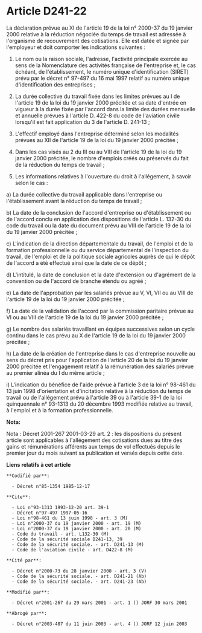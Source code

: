 # Article D241-22

La déclaration prévue au XI de l'article 19 de la loi n° 2000-37 du 19 janvier 2000 relative à la réduction négociée du temps
de travail est adressée à l'organisme de recouvrement des cotisations. Elle est datée et signée par l'employeur et doit
comporter les indications suivantes :

1. Le nom ou la raison sociale, l'adresse, l'activité principale exercée au sens de la Nomenclature des activités française
de l'entreprise et, le cas échéant, de l'établissement, le numéro unique d'identification (SIRET) prévu par le décret n°
97-497 du 16 mai 1997 relatif au numéro unique d'identification des entreprises ;

2. La durée collective du travail fixée dans les limites prévues au I de l'article 19 de la loi du 19 janvier 2000 précitée
et sa date d'entrée en vigueur à la durée fixée par l'accord dans la limite des durées mensuelle et annuelle prévues à
l'article D. 422-8 du code de l'aviation civile lorsqu'il est fait application du 3 de l'article D. 241-13 ;

3. L'effectif employé dans l'entreprise déterminé selon les modalités prévues au XII de l'article 19 de la loi du 19 janvier
2000 précitée ;

4. Dans les cas visés au 2 du III ou au VIII de l'article 19 de la loi du 19 janvier 2000 précitée, le nombre d'emplois créés
ou préservés du fait de la réduction du temps de travail ;

5. Les informations relatives à l'ouverture du droit à l'allégement, à savoir selon le cas :

a) La durée collective du travail applicable dans l'entreprise ou l'établissement avant la réduction du temps de travail ;

b) La date de la conclusion de l'accord d'entreprise ou d'établissement ou de l'accord conclu en application des dispositions
de l'article L. 132-30 du code du travail ou la date du document prévu au VIII de l'article 19 de la loi du 19 janvier 2000
précitée ;

c) L'indication de la direction départementale du travail, de l'emploi et de la formation professionnelle ou du service
départemental de l'inspection du travail, de l'emploi et de la politique sociale agricoles auprès de qui le dépôt de l'accord
a été effectué ainsi que la date de ce dépôt ;

d) L'intitulé, la date de conclusion et la date d'extension ou d'agrément de la convention ou de l'accord de branche étendu
ou agréé ;

e) La date de l'approbation par les salariés prévue au V, VI, VII ou au VIII de l'article 19 de la loi du 19 janvier 2000
précitée ;

f) La date de la validation de l'accord par la commission paritaire prévue au VI ou au VIII de l'article 19 de la loi du 19
janvier 2000 précitée ;

g) Le nombre des salariés travaillant en équipes successives selon un cycle continu dans le cas prévu au X de l'article 19 de
la loi du 19 janvier 2000 précitée ;

h) La date de la création de l'entreprise dans le cas d'entreprise nouvelle au sens du décret pris pour l'application de
l'article 20 de la loi du 19 janvier 2000 précitée et l'engagement relatif à la rémunération des salariés prévue au premier
alinéa du I du même article ;

i) L'indication du bénéfice de l'aide prévue à l'article 3 de la loi n° 98-461 du 13 juin 1998 d'orientation et d'incitation
relative à la réduction du temps de travail ou de l'allégement prévu à l'article 39 ou à l'article 39-1 de la loi
quinquennale n° 93-1313 du 20 décembre 1993 modifiée relative au travail, à l'emploi et à la formation professionnelle.

**Nota:**

Nota : Décret 2001-267 2001-03-29 art. 2 : les dispositions du présent article sont applicables à l'allégement des
cotisations dues au titre des gains et rémunérations afférents aux temps de vol effectués depuis le premier jour du mois
suivant sa publication et versés depuis cette date.

**Liens relatifs à cet article**

	**Codifié par**:

	  - Décret n°85-1354 1985-12-17

	**Cite**:

	  - Loi n°93-1313 1993-12-20 art. 39-1
	  - Décret n°97-497 1997-05-16
	  - Loi n°98-461 du 13 juin 1998 - art. 3 (M)
	  - Loi n°2000-37 du 19 janvier 2000 - art. 19 (M)
	  - Loi n°2000-37 du 19 janvier 2000 - art. 20 (M)
	  - Code du travail - art. L132-30 (M)
	  - Code de la sécurité sociale D241-13, 39
	  - Code de la sécurité sociale. - art. D241-13 (M)
	  - Code de l'aviation civile - art. D422-8 (M)

	**Cité par**:

	  - Décret n°2000-73 du 28 janvier 2000 - art. 3 (V)
	  - Code de la sécurité sociale. - art. D241-21 (Ab)
	  - Code de la sécurité sociale. - art. D241-23 (Ab)

	**Modifié par**:

	  - Décret n°2001-267 du 29 mars 2001 - art. 1 () JORF 30 mars 2001

	**Abrogé par**:

	  - Décret n°2003-487 du 11 juin 2003 - art. 4 () JORF 12 juin 2003
